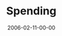 ---
layout: message
category: message
series: "Full Contact Life"
title: "Spending"
date: 2006-02-11-00-00
message_id: 82
audio: "http://s3.amazonaws.com/crossroads-media/messages/audio/Full_Contact_Life_06_02-12-06_Spending.mp3"
audio-duration: ":"
explicit: false
---